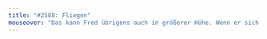 ```yaml
---
title: "#2588: Fliegen"
mouseover: "Das kann Fred übrigens auch in größerer Höhe. Wenn er sich vorher auf einen Berg begibt."
---
```

